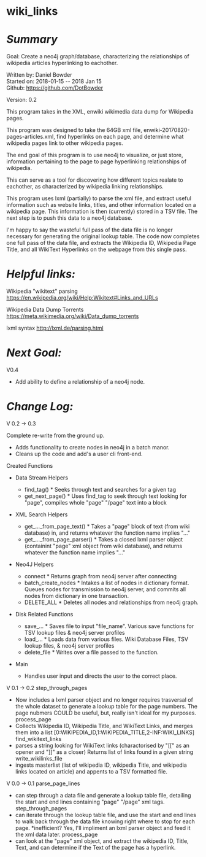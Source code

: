 # wiki_links


# ***Summary***
Goal: Create a neo4j graph/database, characterizing the relationships of wikipedia articles hyperlinking to eachother.

Written by: Daniel Bowder <br>
Started on: 2018-01-15 -- 2018 Jan 15 <br>
Github: https://github.com/DotBowder <br>

Version: 0.2 <br>

This program takes in the XML, enwiki wikimedia data dump for Wikipedia pages.

This program was designed to take the 64GB xml file, enwiki-20170820-pages-articles.xml,
find hyperlinks on each page, and determine what wikipedia pages link to other wikipedia pages.

The end goal of this program is to use neo4j to visualize, or just store, information
pertaining to the page to page hyperlinking relationships of wikipedia.

This can serve as a tool for discovering how different topics realate to eachother,
as characterized by wikipedia linking relationships.

This program uses lxml (partially) to parse the xml file, and extract useful information such as
website links, titles, and other information located on a wikipedia page. This information is then (currently) stored in a TSV file. The next step is to push this data to a neo4j database.

I'm happy to say the wasteful full pass of the data file is no longer necessary for generating
the original lookup table. The code now completes one full pass of the data file, and extracts
the Wikipedia ID, Wikipedia Page Title, and all WikiText Hyperlinks on the webpage from this single pass.

# ***Helpful links:*** <br>
Wikipedia "wikitext" parsing
https://en.wikipedia.org/wiki/Help:Wikitext#Links_and_URLs

Wikipedia Data Dump Torrents
https://meta.wikimedia.org/wiki/Data_dump_torrents

lxml syntax
http://lxml.de/parsing.html

# ***Next Goal:*** <br>

V0.4

- Add ability to define a relationship of a neo4j node.




# ***Change Log:*** <br>

V 0.2 -> 0.3

Complete re-write from the ground up.

- Adds functionality to create nodes in neo4j in a batch manor.
- Cleans up the code and add's a user cli front-end.

Created Functions
  - Data Stream Helpers
    - find_tag() * Seeks through text and searches for a given tag
    - get_next_page() * Uses find_tag to seek through text looking for "page", compiles whole "page" "/page" text into a block
  - XML Search Helpers
    - get_..._from_page_text() * Takes a "page" block of text (from wiki database) in, and returns whatever the function name implies "..."
    - get_..._from_page_parser() * Takes a closed lxml parser object (containint "page" xml object from wiki database), and returns whatever the function name implies "..."
  - Neo4J Helpers
    - connect * Returns graph from neo4j server after connecting
    - batch_create_nodes * Intakes a list of nodes in dictionary format. Queues nodes for transmission to neo4j server, and commits all nodes from dictionary in one transaction.
    - DELETE_ALL * Deletes all nodes and relationships from neo4j graph.
  - Disk Related Functions
    - save_... * Saves file to input "file_name". Various save functions for TSV lookup files & neo4j server profiles
    - load_... * Loads data from various files. Wiki Database Files, TSV lookup files, & neo4j server profiles
    - delete_file * Writes over a file passed to the function.

  - Main
    - Handles user input and directs the user to the correct place.

V 0.1 -> 0.2
step_through_pages 
- Now includes a lxml parser object and no longer requires trasversal of the whole dataset to generate a lookup table for the page numbers. The page nubmers COULD be useful, but, really isn't ideal for my purposes.
process_page 
- Collects Wikipedia ID, Wikipedia Title, and WikiText Links, and merges them into a list
 [0:WIKIPEDIA_ID,1:WIKIPEDIA_TITLE,2-INF:WIKI_LINKS]
find_wikitext_links 
- parses a string looking for WikiText links (charactorised by "[[" as an opener and "]]" as a closer) Returns list of links found in a given string
write_wikilinks_file 
- ingests masterlist (list of wikipedia ID, wikipedia Title, and wikipedia links located on article) and appents to a TSV formatted file.

V 0.0 -> 0.1
parse_page_lines 
- can step through a data file and generate a lookup table file, detailing the start and end lines containing "page" "/page" xml tags.
step_through_pages 
- can iterate through the lookup table file, and use the start and end lines to walk back through the data file knowing right where to stop for each page. *inefficient? Yes, I'll impliment an lxml parser object and feed it the xml data later.
process_page 
- can look at the "page" xml object, and extract the wikipedia ID, Title, Text, and can determine if the Text of the page has a hyperlink.
